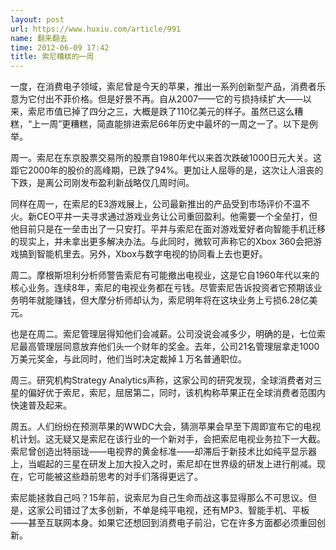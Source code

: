 ```yaml
---
layout: post
url: https://www.huxiu.com/article/991
name: 翻来翻去
time: 2012-06-09 17:42
title: 索尼糟糕的一周
---
```

一度，在消费电子领域，索尼曾是今天的苹果，推出一系列创新型产品，消费者乐意为它付出不菲价格。但是好景不再。自从2007——它的亏损持续扩大——以来，索尼市值已掉了四分之三，大概是跌了110亿美元的样子。虽然已这么糟糕，“上一周”更糟糕，简直能排进索尼66年历史中最坏的一周之一了。以下是例举。

周一。索尼在东京股票交易所的股票自1980年代以来首次跌破1000日元大关。这距它2000年的股价的高峰期，已跌了94%。更加让人屈辱的是，这次让人沮丧的下跌，是离公司刚发布盈利新战略仅几周时间。

同样在周一，在索尼的E3游戏展上，公司最新推出的产品受到市场评价不温不火。新CEO平井一夫寻求通过游戏业务让公司重回盈利。他需要一个全垒打，但他目前只是在一垒击出了一只安打。平井与索尼在面对游戏爱好者向智能手机迁移的现实上，并未拿出更多解决办法。与此同时，微软可声称它的Xbox 360会把游戏搞到智能机里去。另外，Xbox与数字电视的协同看上去也更好。

周二。摩根斯坦利分析师警告索尼有可能撤出电视业，这是它自1960年代以来的核心业务。连续8年，索尼的电视业务都在亏钱。尽管索尼告诉投资者它预期该业务明年就能赚钱，但大摩分析师却认为，索尼明年将在这块业务上亏损6.28亿美元。

也是在周二。索尼管理层得知他们会减薪。公司没说会减多少，明确的是，七位索尼最高管理层同意放弃他们头一个财年的奖金。去年，公司21名管理层拿走1000万美元奖金，与此同时，他们当时决定裁掉１万名普通职位。

周三。研究机构Strategy Analytics声称，这家公司的研究发现，全球消费者对三星的偏好优于索尼，索尼，屈居第二，同时，该机构称苹果正在全球消费者范围内快速普及起来。

周五。人们纷纷在预测苹果的WWDC大会，猜测苹果会早至下周即宣布它的电视机计划。这无疑又是索尼在该行业的一个新对手，会把索尼电视业务拉下一大截。索尼曾创造出特丽珑——电视界的黄金标准——却滞后于新技术比如纯平显示器上，当崛起的三星在研发上加大投入之时，索尼却在世界级的研发上进行削减。现在，它可能被这些趋前思考的对手们落得更远了。

索尼能拯救自己吗？15年前，说索尼为自己生命而战这事显得那么不可思议。但是，这家公司错过了太多创新，不单是纯平电视，还有MP3、智能手机、平板——甚至互联网本身。如果它还想回到消费电子前沿，它在许多方面都必须重回创新。

